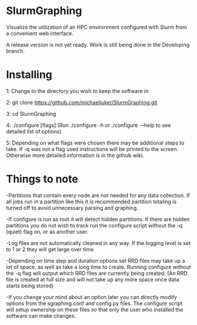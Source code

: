 SlurmGraphing
=============

Visualize the utilization of an HPC environment configured with Slurm from a convenient web interface.

A release version is not yet ready. Work is still being done in the Developing branch.

Installing
==========

1: Change to the directory you wish to keep the software in

2: git clone https://github.com/michaelluker/SlurmGraphing.git

3: cd SlurmGraphing

4: ./configure \[flags\] (Run ./configure -h or ./configure --help to see detailed list of options)

5: Depending on what flags were chosen there may be additional steps to take. If -q was not a flag used instructions will be printed to the screen. Otherwise more detailed information is in the github wiki.
    
Things to note
==============

-Partitions that contain every node are not needed for any data collection. If all jobs run in a partition like this it is recommended partition totaling is turned off to avoid unnecessary parsing and graphing.

-If configure is run as root it will detect hidden partitions. If there are hidden partitions you do not wish to track run the configure script without the -q (quiet) flag on, or as another user.

-Log files are not automatically cleaned in any way. If the logging level is set to 1 or 2 they will get large over time.

-Depending on time step and duration options set RRD files may take up a lot of space, as well as take a long time to create. Running configure without the -q flag will output which RRD files are currently being created. (An RRD file is created at full size and will not take up any more space once data starts being stored)

-If you change your mind about an option later you can directly modify options from the sgraphing.conf and config.py files. The configure script will setup ownership on these files so that only the user who installed the software can make changes.
